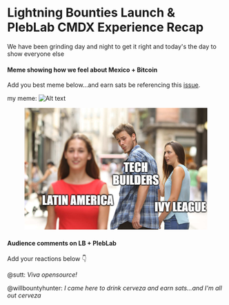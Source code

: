 # Lightning Bounties Launch & PlebLab CMDX Experience Recap

We have been grinding day and night to get it right and today's the day to show everyone else

#### Meme showing how we feel about Mexico + Bitcoin

Add you best meme below...and earn sats be referencing this [issue](https://github.com/MIT-Bitcoin-2024/demo-gitbook-blog/issues/1).

my meme: ![Alt text](https://i.redd.it/swmcx9xl98od1.jpeg)

<figure><img src=".gitbook/assets/lb-bf.png" alt=""><figcaption></figcaption></figure>

#### Audience comments on LB + PlebLab

Add your reactions below 👇

@sutt: _Viva opensource!_

@willbountyhunter: _I came here to drink cerveza and earn sats...and I'm all out cerveza_

